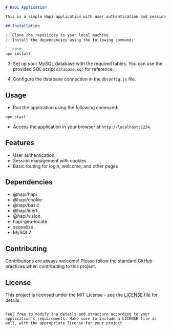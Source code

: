 ```markdown
# Hapi Application

This is a simple Hapi application with user authentication and session management.

## Installation

1. Clone the repository to your local machine.
2. Install the dependencies using the following command:

```bash
npm install
```

3. Set up your MySQL database with the required tables. You can use the provided SQL script `database.sql` for reference.

4. Configure the database connection in the `dbconfig.js` file.

## Usage

- Run the application using the following command:

```bash
npm start
```

- Access the application in your browser at `http://localhost:1234`.

## Features

- User authentication
- Session management with cookies
- Basic routing for login, welcome, and other pages

## Dependencies

- @hapi/hapi
- @hapi/cookie
- @hapi/basic
- @hapi/inert
- @hapi/vision
- hapi-geo-locate
- sequelize
- MySQL2

## Contributing

Contributions are always welcome! Please follow the standard GitHub practices when contributing to this project.

## License

This project is licensed under the MIT License - see the [LICENSE](LICENSE) file for details.

```

Feel free to modify the details and structure according to your application's requirements. Make sure to include a LICENSE file as well, with the appropriate license for your project.
